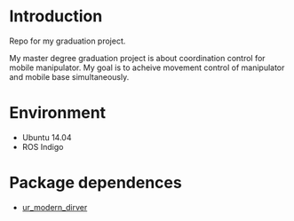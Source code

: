 # Introduction

Repo for my graduation project.

My master degree graduation project is about coordination control for mobile manipulator. 
My goal is to acheive movement control of manipulator and mobile base simultaneously.

# Environment

- Ubuntu 14.04
- ROS Indigo

# Package dependences

- [ur\_modern\_dirver](https://github.com/ThomasTimm/ur_modern_driver)

